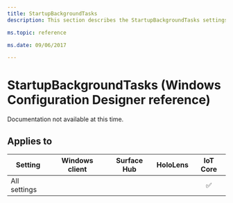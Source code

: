 ```yaml
---
title: StartupBackgroundTasks
description: This section describes the StartupBackgroundTasks settings that you can configure in provisioning packages for Windows 10 using Windows Configuration Designer. 

ms.topic: reference

ms.date: 09/06/2017 

--- 
```


# StartupBackgroundTasks (Windows Configuration Designer reference) 

Documentation not available at this time. 

## Applies to 

| Setting   | Windows client | Surface Hub | HoloLens | IoT Core |
| --- | :---: | :---: | :---: | :---: |
| All settings |  |  |  |  ✅ | 

